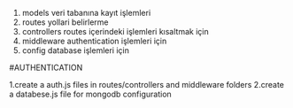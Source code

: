 1. models  veri tabanına kayıt işlemleri
2. routes yollari belirlerme
3. controllers routes içerindeki işlemleri kısaltmak için
4. middleware authentication işlemleri için  
5. config database işlemleri için 

#AUTHENTICATION

1.create a auth.js files in routes/controllers and middleware  folders 
2.create a databese.js file for mongodb configuration
